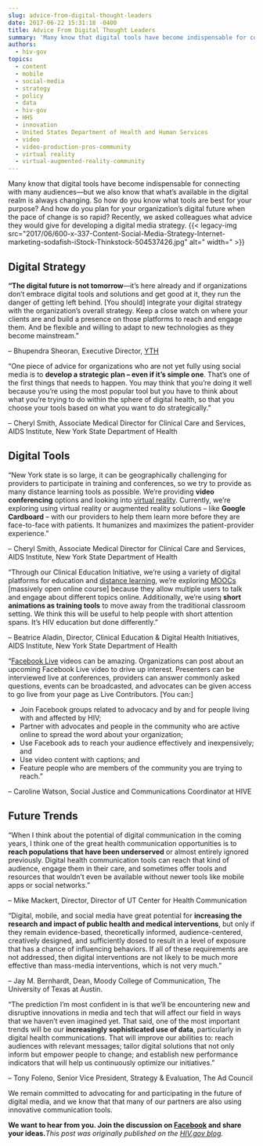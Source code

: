 ```yaml
---
slug: advice-from-digital-thought-leaders
date: 2017-06-22 15:31:18 -0400
title: Advice From Digital Thought Leaders
summary: 'Many know that digital tools have become indispensable for connecting with many audiences&mdash;but we also know that what’s available in the digital realm is always changing. So how do you know what tools are best for your purpose? And how do you plan for your organization’s digital future when the pace of change is so'
authors:
  - hiv-gov
topics:
  - content
  - mobile
  - social-media
  - strategy
  - policy
  - data
  - hiv-gov
  - HHS
  - innovation
  - United States Department of Health and Human Services
  - video
  - video-production-pros-community
  - virtual reality
  - virtual-augmented-reality-community
---
```


Many know that digital tools have become indispensable for connecting with many audiences—but we also know that what’s available in the digital realm is always changing. So how do you know what tools are best for your purpose? And how do you plan for your organization’s digital future when the pace of change is so rapid? Recently, we asked colleagues what advice they would give for developing a digital media strategy. {{< legacy-img src="2017/06/600-x-337-Content-Social-Media-Strategy-Internet-marketing-sodafish-iStock-Thinkstock-504537426.jpg" alt=" width=" >}} 

## Digital Strategy

**“The digital future is not tomorrow**—it&#8217;s here already and if organizations don&#8217;t embrace digital tools and solutions and get good at it, they run the danger of getting left behind. [You should] integrate your digital strategy with the organization’s overall strategy. Keep a close watch on where your clients are and build a presence on those platforms to reach and engage them. And be flexible and willing to adapt to new technologies as they become mainstream.”
  
– Bhupendra Sheoran, Executive Director, <a class="external-link" href="http://yth.org/" target="_blank" rel="noopener noreferrer">YTH</a>

“One piece of advice for organizations who are not yet fully using social media is to **develop a strategic plan – even if it’s simple one**. That’s one of the first things that needs to happen. You may think that you’re doing it well because you’re using the most popular tool but you have to think about what you’re trying to do within the sphere of digital health, so that you choose your tools based on what you want to do strategically.”
  
– Cheryl Smith, Associate Medical Director for Clinical Care and Services, AIDS Institute, New York State Department of Health

## Digital Tools

“New York state is so large, it can be geographically challenging for providers to participate in training and conferences, so we try to provide as many distance learning tools as possible. We’re providing **video conferencing** options and looking into <a class="external-link" href="http://www.socialmediatoday.com/marketing/virtual-and-augmented-reality-what-brands-need-know-infographic" target="_blank" rel="noopener noreferrer">virtual reality</a>. Currently, we’re exploring using virtual reality or augmented reality solutions – like **Google Cardboard** – with our providers to help them learn more before they are face-to-face with patients. It humanizes and maximizes the patient-provider experience.”
  
– Cheryl Smith, Associate Medical Director for Clinical Care and Services, AIDS Institute, New York State Department of Health

“Through our Clinical Education Initiative, we’re using a variety of digital platforms for education and [distance learning](https://www.hiv.gov/blog/online-trainings-strengthen-hiv-prevention-testing-and-treatment-efforts), we’re exploring <a class="external-link" href="https://en.wikipedia.org/wiki/Massive_open_online_course" target="_blank" rel="noopener noreferrer">MOOCs</a> [massively open online course] because they allow multiple users to talk and engage about different topics online. Additionally, we’re using **short animations as training tools** to move away from the traditional classroom setting. We think this will be useful to help people with short attention spans. It’s HIV education but done differently.”
  
– Beatrice Aladin, Director, Clinical Education & Digital Health Initiatives, AIDS Institute, New York State Department of Health

“<a class="external-link" href="https://blog.hubspot.com/marketing/facebook-live-guide#sm.000007aad82g34fqhsaeyepuurr22" target="_blank" rel="noopener noreferrer">Facebook Live</a> videos can be amazing. Organizations can post about an upcoming Facebook Live video to drive up interest. Presenters can be interviewed live at conferences, providers can answer commonly asked questions, events can be broadcasted, and advocates can be given access to go live from your page as Live Contributors. [You can:]

  * Join Facebook groups related to advocacy and by and for people living with and affected by HIV;
  * Partner with advocates and people in the community who are active online to spread the word about your organization;
  * Use Facebook ads to reach your audience effectively and inexpensively; and
  * Use video content with captions; and
  * Feature people who are members of the community you are trying to reach.”

&#8211; Caroline Watson, Social Justice and Communications Coordinator at HIVE

## Future Trends

“When I think about the potential of digital communication in the coming years, I think one of the great health communication opportunities is to **reach populations that have been underserved** or almost entirely ignored previously. Digital health communication tools can reach that kind of audience, engage them in their care, and sometimes offer tools and resources that wouldn&#8217;t even be available without newer tools like mobile apps or social networks.”
  
– Mike Mackert, Director, Director of UT Center for Health Communication

“Digital, mobile, and social media have great potential for **increasing the research and impact of public health and medical interventions**, but only if they remain evidence-based, theoretically informed, audience-centered, creatively designed, and sufficiently dosed to result in a level of exposure that has a chance of influencing behaviors. If all of these requirements are not addressed, then digital interventions are not likely to be much more effective than mass-media interventions, which is not very much.”
  
– Jay M. Bernhardt, Dean, Moody College of Communication, The University of Texas at Austin.

“The prediction I&#8217;m most confident in is that we&#8217;ll be encountering new and disruptive innovations in media and tech that will affect our field in ways that we haven&#8217;t even imagined yet. That said, one of the most important trends will be our **increasingly sophisticated use of data**, particularly in digital health communications. That will improve our abilities to: reach audiences with relevant messages; tailor digital solutions that not only inform but empower people to change; and establish new performance indicators that will help us continuously optimize our initiatives.”
  
– Tony Foleno, Senior Vice President, Strategy & Evaluation, The Ad Council

We remain committed to advocating for and participating in the future of digital media, and we know that that many of our partners are also using innovative communication tools.

**We want to hear from you. Join the discussion on <a class="external-link" href="https://www.facebook.com/HIVgov/" target="_blank" rel="noopener noreferrer">Facebook</a> and share your ideas.**_This post was originally published on the [HIV.gov blog](https://www.hiv.gov/blog/advice-digital-thought-leaders)._
